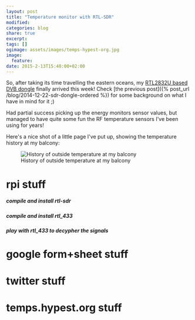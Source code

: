 ```yaml
---
layout: post
title: "Temperature monitor with RTL-SDR"
modified:
categories: blog
share: true
excerpt:
tags: []
ogimage: assets/images/temps-hypest-org.jpg
image:
  feature:
date: 2015-2-13T15:40:00+02:00
---
```


So, after taking its time travelling the eastern oceans, my [RTL2832U based DVB dongle][dvbdongle] finally arrived this week! Check [the previous post]({% post_url /blog/2014-12-22-sdr-dongle-ordered %}) for some background on what I have in mind for it ;)

Had partial success picking up the energy monitors sensor values, but managed to have quite some fun the RF temperature sensors I've been using for years!

Here's a nice shot of a little page I've put up, showing the temperature history at my balcony:
<figure>
  <img src="{{ site.url }}/assets/images/temps-hypest-org.png" alt="History of outside temperature at my balcony"/>
  <figcaption>History of outside temperature at my balcony</figcaption>
</figure>

rpi stuff
=========

##### compile and install rtl-sdr

##### compile and install rtl_433

##### play with rtl_433 to decypher the signals

# google form+sheet stuff

# twitter stuff

# temps.hypest.org stuff

[dvbdongle]: http://www.ebay.com/itm/201140299234
